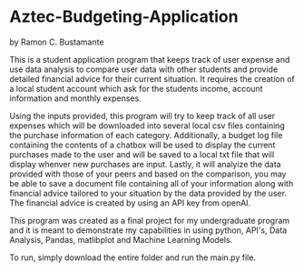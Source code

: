 # Aztec-Budgeting-Application
by Ramon C. Bustamante

This is a student application program that keeps track of user expense and use data analysis to compare user data with other students and provide detailed financial advice for their current situation. It requires the creation of a local student account which ask for the students income, account information and monthly expenses.

Using the inputs provided, this program will try to keep track of all user expenses which will be downloaded into several local csv files containing the purchase information of each category. Additionally, a budget log file containing the contents of a chatbox will be used to display the current purchases made to the user and will be saved to a local txt file that will display whenver new purchases are input. Lastly, it will analyize the data provided with those of your peers and based on the comparison, you may be able to save a document file containing all of your information along with financial advice tailored to your situation by the data provided by the user. The financial advice is created by using an API key from openAI.

This program was created as a final project for my undergraduate program and it is meant to demonstrate my capabilities in using python, API's, Data Analysis, Pandas, matlibplot and Machine Learning Models. 

To run, simply download the entire folder and  run the main.py file. 
